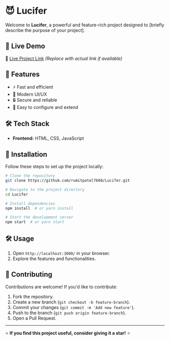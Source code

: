 # 😈 Lucifer

Welcome to **Lucifer**, a powerful and feature-rich project designed to [briefly describe the purpose of your project].

## 🚀 Live Demo
🔗 [Live Project Link](#) *(Replace with actual link if available)*

## 📌 Features
- ⚡ Fast and efficient
- 🎨 Modern UI/UX
- 🔒 Secure and reliable
- 🔧 Easy to configure and extend

## 🛠️ Tech Stack
- **Frontend:** HTML, CSS, JavaScript

## 📂 Installation
Follow these steps to set up the project locally:

```sh
# Clone the repository
git clone https://github.com/rumitpatel7660/Lucifer.git

# Navigate to the project directory
cd Lucifer

# Install dependencies
npm install  # or yarn install

# Start the development server
npm start  # or yarn start
```

## 🛠️ Usage
1. Open `http://localhost:3000/` in your browser.
2. Explore the features and functionalities.

## 🤝 Contributing
Contributions are welcome! If you'd like to contribute:
1. Fork the repository.
2. Create a new branch (`git checkout -b feature-branch`).
3. Commit your changes (`git commit -m 'Add new feature'`).
4. Push to the branch (`git push origin feature-branch`).
5. Open a Pull Request.

---

⭐ **If you find this project useful, consider giving it a star!** ⭐

